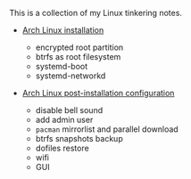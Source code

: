 This is a collection of my Linux tinkering notes.

- [Arch Linux installation](https://github.com/Bai-Chiang/Linux_tinkering_notes/blob/main/Arch_Linux_installation.md)
  - encrypted root partition
  - btrfs as root filesystem
  - systemd-boot
  - systemd-networkd

- [Arch Linux post-installation configuration](https://github.com/Bai-Chiang/Linux_tinkering_notes/blob/main/Arch_Linux_post-installation_configuration.md)
  - disable bell sound
  - add admin user
  - `pacman` mirrorlist and parallel download
  - btrfs snapshots backup
  - dofiles restore
  - wifi
  - GUI
